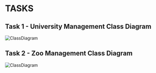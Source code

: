 # TASKS

## Task 1 - University Management Class Diagram

![ClassDiagram](https://github.com/b-tekinli/PatikaDev-Task/blob/main/ClassDiagram/UniversityManagement/UniversityManagementClassDiagram.png)

## Task 2 - Zoo Management Class Diagram

![ClassDiagram](https://github.com/b-tekinli/PatikaDev-Task/blob/main/ClassDiagram/ZooManagement/ZooManagementClassDiagram.png)
